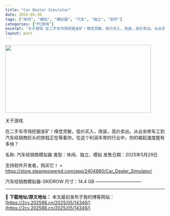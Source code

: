 ```yaml
---
title: "Car Dealer Simulator"
date: 2025-05-30
tags: ["休闲", "模拟", "模拟器", "汽车", "独立", "软件"]
categories: ["PC游戏"]
excerpt: "关于游戏 在二手车市场挖掘金矿！嗅觉灵敏，低价买入，改装，高价卖出。从业余修车工到汽车经销商巨头的旅程正在等着你。在这个利润丰厚的行业中，你的崛起速度能有多快？ 名称: 汽车经销商模拟器 类型：休闲、独立、模拟 发售日期：2025年5月29日 支持软件开发者。购买它！ • https://store&hellip;"
layout: post
---
```


<img src="https://2cy.202588.cn/wp-content/uploads/2025/05/2025053007105797.webp" alt="" width="460" height="215" class="aligncenter size-full wp-image-14343" />

关于游戏

在二手车市场挖掘金矿！嗅觉灵敏，低价买入，改装，高价卖出。从业余修车工到汽车经销商巨头的旅程正在等着你。在这个利润丰厚的行业中，你的崛起速度能有多快？

名称: 汽车经销商模拟器
类型：休闲、独立、模拟
发售日期：2025年5月29日

支持软件开发者。购买它！
• https://store.steampowered.com/app/2404880/Car_Dealer_Simulator/

汽车经销商模拟器-SKIDROW
尺寸：14.4 GB
——————————- 

---
📖 **下载地址/原文地址：** 本文最初发布于我的博客网站：[https://2cy.202588.cn/2025/05/14349/](https://2cy.202588.cn/2025/05/14349/)

